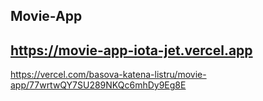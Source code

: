 Movie-App
-----
https://movie-app-iota-jet.vercel.app
-----
https://vercel.com/basova-katena-listru/movie-app/77wrtwQY7SU289NKQc6mhDy9Eg8E
